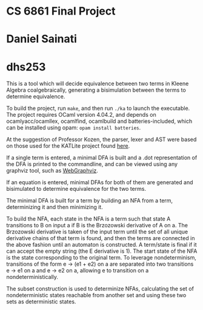 # CS 6861 Final Project
# Daniel Sainati
# dhs253


This is a tool which will decide equivalence between two terms in 
Kleene Algebra coalgebraically, generating a bisimulation between the 
terms to determine equivalence. 

To build the project, run `make`, and then run `./ka` to launch the executable.
The project requires OCaml version 4.04.2, and depends on ocamlyacc/ocamllex, 
ocamlfind, ocamlbuild and batteries-included, which can be installed using 
opam: `opam install batteries`.

At the suggestion of Professor Kozen, the parser, lexer and AST were based on 
those used for the KATLite project found [here](http://www.cs.cornell.edu/Projects/KAT/KATlite.zip).

If a single term is entered, a minimal DFA is built and a .dot representation of
the DFA is printed to the commandline, and can be viewed using any graphviz tool, such as
[WebGraphviz](http://www.webgraphviz.com/).

If an equation is entered, minimal DFAs for both of them are generated and bisimulated
to determine equivalence for the two terms.

The minimal DFA is built for a term by building an NFA from a term, determinizing it
and then minimizing it.

To build the NFA, each state in the NFA is a term such that state A transitions to B on input
a if B is the Brzozowski derivative of A on a. The Brzozowski derivative is taken of the input term
until the set of all unique derivative chains of that term is found, and then the terms are connected
in the above fashion until an automaton is constructed. A term/state is final if it can accept the empty string
(the E derivative is 1). The start state of the NFA is the state corresponding to the original term. To leverage
nondeterminism, transitions of the form e -> (e1 + e2) on a are separated into two transitions e -> e1 on a and 
e -> e2 on a, allowing e to transition on a nondeterministically. 

The subset construction is used to determinize NFAs, calculating the set of nondeterministic states reachable
from another set and using these two sets as deterministic states. 